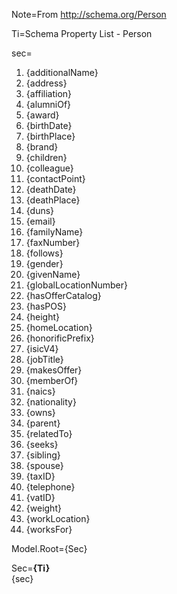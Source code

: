 Note=From <a href="http://schema.org/Person">http://schema.org/Person</a>  

Ti=Schema Property List - Person

sec=<ol><li>{additionalName}<li>{address}<li>{affiliation}<li>{alumniOf}<li>{award}<li>{birthDate}<li>{birthPlace}<li>{brand}<li>{children}<li>{colleague}<li>{contactPoint}<li>{deathDate}<li>{deathPlace}<li>{duns}<li>{email}<li>{familyName}<li>{faxNumber}<li>{follows}<li>{gender}<li>{givenName}<li>{globalLocationNumber}<li>{hasOfferCatalog}<li>{hasPOS}<li>{height}<li>{homeLocation}<li>{honorificPrefix}<li>{isicV4}<li>{jobTitle}<li>{makesOffer}<li>{memberOf}<li>{naics}<li>{nationality}<li>{owns}<li>{parent}<li>{relatedTo}<li>{seeks}<li>{sibling}<li>{spouse}<li>{taxID}<li>{telephone}<li>{vatID}<li>{weight}<li>{workLocation}<li>{worksFor}</ol>

Model.Root={Sec}

Sec=<b>{Ti}</b><br>{sec}
